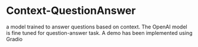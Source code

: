 # Context-QuestionAnswer
a model trained to answer questions based on context. The OpenAI model is fine tuned for question-answer task. A demo has been implemented using  Gradio
